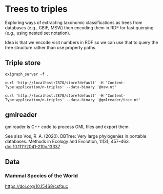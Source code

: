 # Trees to triples

Exploring ways of extracting taxonomic classifications as trees from databases (e.g., GBIF, MSW) then encoding them in RDF for fast querying (e.g., using nested set notation).

Idea is that we encode visit numbers in RDF so we can use that to query the tree structure rather than use property paths.

## Triple store

```
oxigraph_server -f .
```

```
curl 'http://localhost:7878/store?default' -H 'Content-Type:application/n-triples' --data-binary '@msw.nt'
```

```
curl 'http://localhost:7878/store?default' -H 'Content-Type:application/n-triples' --data-binary '@gmlreader/tree.nt'
```

## gmlreader

gmlreader is C++ code to process GML files and export them.

See also Vos, R. A. (2020). DBTree: Very large phylogenies in portable databases. Methods in Ecology and Evolution, 11(3), 457–463. [doi:10.1111/2041-210x.13337](https://doi.org/10.1111/2041-210x.13337)


## Data

### Mammal Species of the World

https://doi.org/10.15468/csfquc

